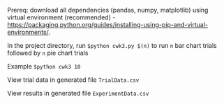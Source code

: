 Prereq: download all dependencies (pandas, numpy, matplotlib) using virtual environment (recommended) -  https://packaging.python.org/guides/installing-using-pip-and-virtual-environments/.

In the project directory, run `$python cwk3.py $(n)` to run `n` bar chart trials followed by `n` pie chart trials

Example `$python cwk3 10`

View trial data in generated file `TrialData.csv`

View results in generated file `ExperimentData.csv`
